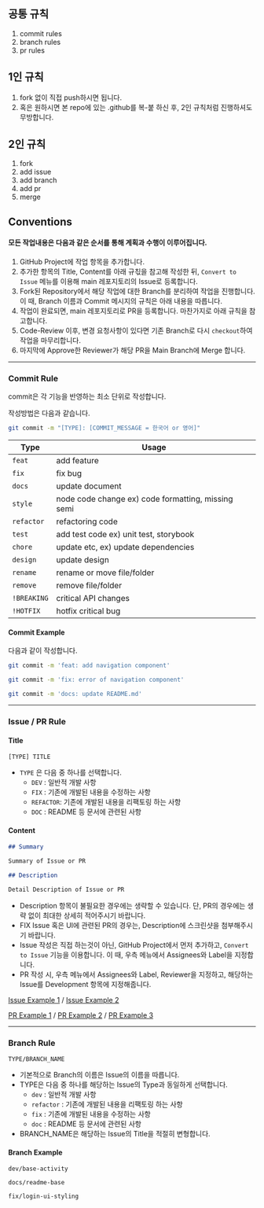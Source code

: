 ## 공통 규칙

1. commit rules
2. branch rules
3. pr rules

## 1인 규칙

1. fork 없이 직접 push하시면 됩니다.
2. 혹은 원하시면 본 repo에 있는 .github를 복-붙 하신 후, 2인 규칙처럼 진행하셔도 무방합니다.

## 2인 규칙

1. fork
2. add issue
3. add branch
4. add pr
5. merge

## Conventions

#### 모든 작업내용은 다음과 같은 순서를 통해 계획과 수행이 이루어집니다.

1. GitHub Project에 작업 항목을 추가합니다.
2. 추가한 항목의 Title, Content를 아래 규칛을 참고해 작성한 뒤, `Convert to Issue` 메뉴를 이용해 main 레포지토리의 Issue로 등록합니다.
3. Fork된 Repository에서 해당 작업에 대한 Branch를 분리하여 작업을 진행합니다. 이 때, Branch 이름과 Commit 메시지의 규칙은 아래 내용을 따릅니다.
4. 작업이 완료되면, main 레포지토리로 PR을 등록합니다. 마찬가지로 아래 규칙을 참고합니다.
5. Code-Review 이후, 변경 요청사항이 있다면 기존 Branch로 다시 `checkout`하여 작업을 마무리합니다.
6. 마지막에 Approve한 Reviewer가 해당 PR을 Main Branch에 Merge 합니다.

---

### Commit Rule

commit은 각 기능을 반영하는 최소 단위로 작성합니다.

작성방법은 다음과 같습니다.

```bash
git commit -m "[TYPE]: [COMMIT_MESSAGE = 한국어 or 영어]"
```

| **Type**    | **Usage**                                          |
| ----------- | -------------------------------------------------- |
| `feat`      | add feature                                        |
| `fix`       | fix bug                                            |
| `docs`      | update document                                    |
| `style`     | node code change ex) code formatting, missing semi |
| `refactor`  | refactoring code                                   |
| `test`      | add test code ex) unit test, storybook             |
| `chore`     | update etc, ex) update dependencies                |
| `design`    | update design                                      |
| `rename`    | rename or move file/folder                         |
| `remove`    | remove file/folder                                 |
| `!BREAKING` | critical API changes                               |
| `!HOTFIX`   | hotfix critical bug                                |

#### Commit Example

다음과 같이 작성합니다.

```bash
git commit -m 'feat: add navigation component'
```

```bash
git commit -m 'fix: error of navigation component'
```

```bash
git commit -m 'docs: update README.md'
```

---

### Issue / PR Rule

#### Title

```
[TYPE] TITLE
```

- `TYPE` 은 다음 중 하나를 선택합니다.
  - `DEV` : 일반적 개발 사항
  - `FIX` : 기존에 개발된 내용을 수정하는 사항
  - `REFACTOR`: 기존에 개발된 내용을 리팩토링 하는 사항
  - `DOC` : README 등 문서에 관련된 사항

#### Content

```markdown
## Summary

Summary of Issue or PR

## Description

Detail Description of Issue or PR
```

- Description 항목이 불필요한 경우에는 생략할 수 있습니다. 단, PR의 경우에는 생략 없이 최대한 상세히 적어주시기 바랍니다.
- FIX Issue 혹은 UI에 관련된 PR의 경우는, Description에 스크린샷을 첨부해주시기 바랍니다.
- Issue 작성은 직접 하는것이 아닌, GitHub Project에서 먼저 추가하고, `Convert to Issue` 기능을 이용합니다.
  이 때, 우측 메뉴에서 Assignees와 Label을 지정합니다.
- PR 작성 시, 우측 메뉴에서 Assignees와 Label, Reviewer을 지정하고, 해당하는 Issue를 Development 항목에 지정해줍니다.

[Issue Example 1](https://github.com/yymin1022/Wa_API/issues/59) /
[Issue Example 2](https://github.com/yymin1022/TaxiMeter/issues/1)

[PR Example 1](https://github.com/DefCon-Apps/Military_License/pull/21) /
[PR Example 2](https://github.com/DefCon-Apps/Military_License/pull/22) /
[PR Example 3](https://github.com/DefCon-Apps/Military_License/pull/24)

---

### Branch Rule

```
TYPE/BRANCH_NAME
```

- 기본적으로 Branch의 이름은 Issue의 이름을 따릅니다.
- TYPE은 다음 중 하나를 해당하는 Issue의 Type과 동일하게 선택합니다.
  - `dev` : 일반적 개발 사항
  - `refactor` : 기존에 개발된 내용을 리팩토링 하는 사항
  - `fix` : 기존에 개발된 내용을 수정하는 사항
  - `doc` : README 등 문서에 관련된 사항
- BRANCH_NAME은 해당하는 Issue의 Title을 적절히 변형합니다.

#### Branch Example

```
dev/base-activity
```

```
docs/readme-base
```

```
fix/login-ui-styling
```
